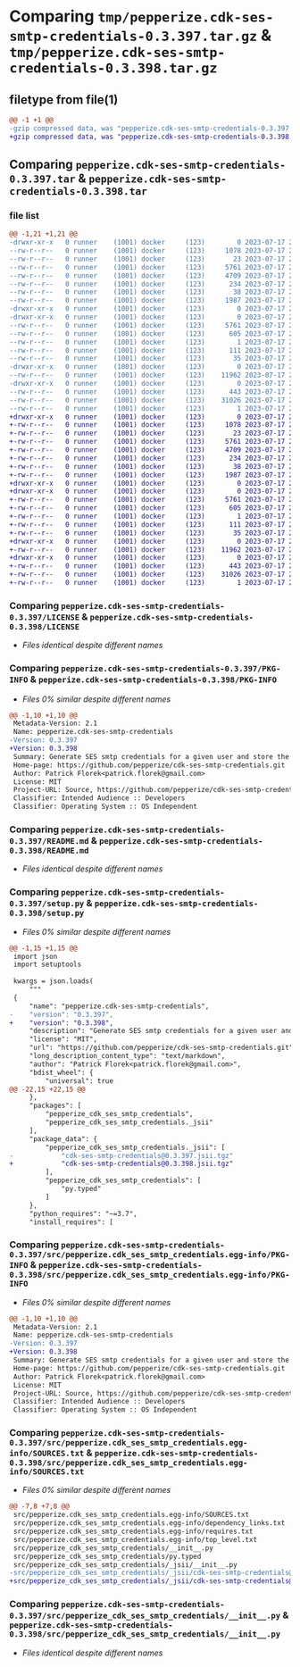 # Comparing `tmp/pepperize.cdk-ses-smtp-credentials-0.3.397.tar.gz` & `tmp/pepperize.cdk-ses-smtp-credentials-0.3.398.tar.gz`

## filetype from file(1)

```diff
@@ -1 +1 @@
-gzip compressed data, was "pepperize.cdk-ses-smtp-credentials-0.3.397.tar", last modified: Mon Jul 17 22:23:54 2023, max compression
+gzip compressed data, was "pepperize.cdk-ses-smtp-credentials-0.3.398.tar", last modified: Mon Jul 17 22:29:24 2023, max compression
```

## Comparing `pepperize.cdk-ses-smtp-credentials-0.3.397.tar` & `pepperize.cdk-ses-smtp-credentials-0.3.398.tar`

### file list

```diff
@@ -1,21 +1,21 @@
-drwxr-xr-x   0 runner    (1001) docker     (123)        0 2023-07-17 22:23:54.517361 pepperize.cdk-ses-smtp-credentials-0.3.397/
--rw-r--r--   0 runner    (1001) docker     (123)     1078 2023-07-17 22:23:42.000000 pepperize.cdk-ses-smtp-credentials-0.3.397/LICENSE
--rw-r--r--   0 runner    (1001) docker     (123)       23 2023-07-17 22:23:42.000000 pepperize.cdk-ses-smtp-credentials-0.3.397/MANIFEST.in
--rw-r--r--   0 runner    (1001) docker     (123)     5761 2023-07-17 22:23:54.517361 pepperize.cdk-ses-smtp-credentials-0.3.397/PKG-INFO
--rw-r--r--   0 runner    (1001) docker     (123)     4709 2023-07-17 22:23:42.000000 pepperize.cdk-ses-smtp-credentials-0.3.397/README.md
--rw-r--r--   0 runner    (1001) docker     (123)      234 2023-07-17 22:23:42.000000 pepperize.cdk-ses-smtp-credentials-0.3.397/pyproject.toml
--rw-r--r--   0 runner    (1001) docker     (123)       38 2023-07-17 22:23:54.517361 pepperize.cdk-ses-smtp-credentials-0.3.397/setup.cfg
--rw-r--r--   0 runner    (1001) docker     (123)     1987 2023-07-17 22:23:42.000000 pepperize.cdk-ses-smtp-credentials-0.3.397/setup.py
-drwxr-xr-x   0 runner    (1001) docker     (123)        0 2023-07-17 22:23:54.517361 pepperize.cdk-ses-smtp-credentials-0.3.397/src/
-drwxr-xr-x   0 runner    (1001) docker     (123)        0 2023-07-17 22:23:54.517361 pepperize.cdk-ses-smtp-credentials-0.3.397/src/pepperize.cdk_ses_smtp_credentials.egg-info/
--rw-r--r--   0 runner    (1001) docker     (123)     5761 2023-07-17 22:23:54.000000 pepperize.cdk-ses-smtp-credentials-0.3.397/src/pepperize.cdk_ses_smtp_credentials.egg-info/PKG-INFO
--rw-r--r--   0 runner    (1001) docker     (123)      605 2023-07-17 22:23:54.000000 pepperize.cdk-ses-smtp-credentials-0.3.397/src/pepperize.cdk_ses_smtp_credentials.egg-info/SOURCES.txt
--rw-r--r--   0 runner    (1001) docker     (123)        1 2023-07-17 22:23:54.000000 pepperize.cdk-ses-smtp-credentials-0.3.397/src/pepperize.cdk_ses_smtp_credentials.egg-info/dependency_links.txt
--rw-r--r--   0 runner    (1001) docker     (123)      111 2023-07-17 22:23:54.000000 pepperize.cdk-ses-smtp-credentials-0.3.397/src/pepperize.cdk_ses_smtp_credentials.egg-info/requires.txt
--rw-r--r--   0 runner    (1001) docker     (123)       35 2023-07-17 22:23:54.000000 pepperize.cdk-ses-smtp-credentials-0.3.397/src/pepperize.cdk_ses_smtp_credentials.egg-info/top_level.txt
-drwxr-xr-x   0 runner    (1001) docker     (123)        0 2023-07-17 22:23:54.517361 pepperize.cdk-ses-smtp-credentials-0.3.397/src/pepperize_cdk_ses_smtp_credentials/
--rw-r--r--   0 runner    (1001) docker     (123)    11962 2023-07-17 22:23:42.000000 pepperize.cdk-ses-smtp-credentials-0.3.397/src/pepperize_cdk_ses_smtp_credentials/__init__.py
-drwxr-xr-x   0 runner    (1001) docker     (123)        0 2023-07-17 22:23:54.517361 pepperize.cdk-ses-smtp-credentials-0.3.397/src/pepperize_cdk_ses_smtp_credentials/_jsii/
--rw-r--r--   0 runner    (1001) docker     (123)      443 2023-07-17 22:23:42.000000 pepperize.cdk-ses-smtp-credentials-0.3.397/src/pepperize_cdk_ses_smtp_credentials/_jsii/__init__.py
--rw-r--r--   0 runner    (1001) docker     (123)    31026 2023-07-17 22:23:42.000000 pepperize.cdk-ses-smtp-credentials-0.3.397/src/pepperize_cdk_ses_smtp_credentials/_jsii/cdk-ses-smtp-credentials@0.3.397.jsii.tgz
--rw-r--r--   0 runner    (1001) docker     (123)        1 2023-07-17 22:23:42.000000 pepperize.cdk-ses-smtp-credentials-0.3.397/src/pepperize_cdk_ses_smtp_credentials/py.typed
+drwxr-xr-x   0 runner    (1001) docker     (123)        0 2023-07-17 22:29:24.474870 pepperize.cdk-ses-smtp-credentials-0.3.398/
+-rw-r--r--   0 runner    (1001) docker     (123)     1078 2023-07-17 22:29:12.000000 pepperize.cdk-ses-smtp-credentials-0.3.398/LICENSE
+-rw-r--r--   0 runner    (1001) docker     (123)       23 2023-07-17 22:29:12.000000 pepperize.cdk-ses-smtp-credentials-0.3.398/MANIFEST.in
+-rw-r--r--   0 runner    (1001) docker     (123)     5761 2023-07-17 22:29:24.474870 pepperize.cdk-ses-smtp-credentials-0.3.398/PKG-INFO
+-rw-r--r--   0 runner    (1001) docker     (123)     4709 2023-07-17 22:29:12.000000 pepperize.cdk-ses-smtp-credentials-0.3.398/README.md
+-rw-r--r--   0 runner    (1001) docker     (123)      234 2023-07-17 22:29:12.000000 pepperize.cdk-ses-smtp-credentials-0.3.398/pyproject.toml
+-rw-r--r--   0 runner    (1001) docker     (123)       38 2023-07-17 22:29:24.474870 pepperize.cdk-ses-smtp-credentials-0.3.398/setup.cfg
+-rw-r--r--   0 runner    (1001) docker     (123)     1987 2023-07-17 22:29:12.000000 pepperize.cdk-ses-smtp-credentials-0.3.398/setup.py
+drwxr-xr-x   0 runner    (1001) docker     (123)        0 2023-07-17 22:29:24.474870 pepperize.cdk-ses-smtp-credentials-0.3.398/src/
+drwxr-xr-x   0 runner    (1001) docker     (123)        0 2023-07-17 22:29:24.474870 pepperize.cdk-ses-smtp-credentials-0.3.398/src/pepperize.cdk_ses_smtp_credentials.egg-info/
+-rw-r--r--   0 runner    (1001) docker     (123)     5761 2023-07-17 22:29:24.000000 pepperize.cdk-ses-smtp-credentials-0.3.398/src/pepperize.cdk_ses_smtp_credentials.egg-info/PKG-INFO
+-rw-r--r--   0 runner    (1001) docker     (123)      605 2023-07-17 22:29:24.000000 pepperize.cdk-ses-smtp-credentials-0.3.398/src/pepperize.cdk_ses_smtp_credentials.egg-info/SOURCES.txt
+-rw-r--r--   0 runner    (1001) docker     (123)        1 2023-07-17 22:29:24.000000 pepperize.cdk-ses-smtp-credentials-0.3.398/src/pepperize.cdk_ses_smtp_credentials.egg-info/dependency_links.txt
+-rw-r--r--   0 runner    (1001) docker     (123)      111 2023-07-17 22:29:24.000000 pepperize.cdk-ses-smtp-credentials-0.3.398/src/pepperize.cdk_ses_smtp_credentials.egg-info/requires.txt
+-rw-r--r--   0 runner    (1001) docker     (123)       35 2023-07-17 22:29:24.000000 pepperize.cdk-ses-smtp-credentials-0.3.398/src/pepperize.cdk_ses_smtp_credentials.egg-info/top_level.txt
+drwxr-xr-x   0 runner    (1001) docker     (123)        0 2023-07-17 22:29:24.474870 pepperize.cdk-ses-smtp-credentials-0.3.398/src/pepperize_cdk_ses_smtp_credentials/
+-rw-r--r--   0 runner    (1001) docker     (123)    11962 2023-07-17 22:29:12.000000 pepperize.cdk-ses-smtp-credentials-0.3.398/src/pepperize_cdk_ses_smtp_credentials/__init__.py
+drwxr-xr-x   0 runner    (1001) docker     (123)        0 2023-07-17 22:29:24.474870 pepperize.cdk-ses-smtp-credentials-0.3.398/src/pepperize_cdk_ses_smtp_credentials/_jsii/
+-rw-r--r--   0 runner    (1001) docker     (123)      443 2023-07-17 22:29:12.000000 pepperize.cdk-ses-smtp-credentials-0.3.398/src/pepperize_cdk_ses_smtp_credentials/_jsii/__init__.py
+-rw-r--r--   0 runner    (1001) docker     (123)    31026 2023-07-17 22:29:12.000000 pepperize.cdk-ses-smtp-credentials-0.3.398/src/pepperize_cdk_ses_smtp_credentials/_jsii/cdk-ses-smtp-credentials@0.3.398.jsii.tgz
+-rw-r--r--   0 runner    (1001) docker     (123)        1 2023-07-17 22:29:12.000000 pepperize.cdk-ses-smtp-credentials-0.3.398/src/pepperize_cdk_ses_smtp_credentials/py.typed
```

### Comparing `pepperize.cdk-ses-smtp-credentials-0.3.397/LICENSE` & `pepperize.cdk-ses-smtp-credentials-0.3.398/LICENSE`

 * *Files identical despite different names*

### Comparing `pepperize.cdk-ses-smtp-credentials-0.3.397/PKG-INFO` & `pepperize.cdk-ses-smtp-credentials-0.3.398/PKG-INFO`

 * *Files 0% similar despite different names*

```diff
@@ -1,10 +1,10 @@
 Metadata-Version: 2.1
 Name: pepperize.cdk-ses-smtp-credentials
-Version: 0.3.397
+Version: 0.3.398
 Summary: Generate SES smtp credentials for a given user and store the credentials in a SecretsManager Secret.
 Home-page: https://github.com/pepperize/cdk-ses-smtp-credentials.git
 Author: Patrick Florek<patrick.florek@gmail.com>
 License: MIT
 Project-URL: Source, https://github.com/pepperize/cdk-ses-smtp-credentials.git
 Classifier: Intended Audience :: Developers
 Classifier: Operating System :: OS Independent
```

### Comparing `pepperize.cdk-ses-smtp-credentials-0.3.397/README.md` & `pepperize.cdk-ses-smtp-credentials-0.3.398/README.md`

 * *Files identical despite different names*

### Comparing `pepperize.cdk-ses-smtp-credentials-0.3.397/setup.py` & `pepperize.cdk-ses-smtp-credentials-0.3.398/setup.py`

 * *Files 0% similar despite different names*

```diff
@@ -1,15 +1,15 @@
 import json
 import setuptools
 
 kwargs = json.loads(
     """
 {
     "name": "pepperize.cdk-ses-smtp-credentials",
-    "version": "0.3.397",
+    "version": "0.3.398",
     "description": "Generate SES smtp credentials for a given user and store the credentials in a SecretsManager Secret.",
     "license": "MIT",
     "url": "https://github.com/pepperize/cdk-ses-smtp-credentials.git",
     "long_description_content_type": "text/markdown",
     "author": "Patrick Florek<patrick.florek@gmail.com>",
     "bdist_wheel": {
         "universal": true
@@ -22,15 +22,15 @@
     },
     "packages": [
         "pepperize_cdk_ses_smtp_credentials",
         "pepperize_cdk_ses_smtp_credentials._jsii"
     ],
     "package_data": {
         "pepperize_cdk_ses_smtp_credentials._jsii": [
-            "cdk-ses-smtp-credentials@0.3.397.jsii.tgz"
+            "cdk-ses-smtp-credentials@0.3.398.jsii.tgz"
         ],
         "pepperize_cdk_ses_smtp_credentials": [
             "py.typed"
         ]
     },
     "python_requires": "~=3.7",
     "install_requires": [
```

### Comparing `pepperize.cdk-ses-smtp-credentials-0.3.397/src/pepperize.cdk_ses_smtp_credentials.egg-info/PKG-INFO` & `pepperize.cdk-ses-smtp-credentials-0.3.398/src/pepperize.cdk_ses_smtp_credentials.egg-info/PKG-INFO`

 * *Files 0% similar despite different names*

```diff
@@ -1,10 +1,10 @@
 Metadata-Version: 2.1
 Name: pepperize.cdk-ses-smtp-credentials
-Version: 0.3.397
+Version: 0.3.398
 Summary: Generate SES smtp credentials for a given user and store the credentials in a SecretsManager Secret.
 Home-page: https://github.com/pepperize/cdk-ses-smtp-credentials.git
 Author: Patrick Florek<patrick.florek@gmail.com>
 License: MIT
 Project-URL: Source, https://github.com/pepperize/cdk-ses-smtp-credentials.git
 Classifier: Intended Audience :: Developers
 Classifier: Operating System :: OS Independent
```

### Comparing `pepperize.cdk-ses-smtp-credentials-0.3.397/src/pepperize.cdk_ses_smtp_credentials.egg-info/SOURCES.txt` & `pepperize.cdk-ses-smtp-credentials-0.3.398/src/pepperize.cdk_ses_smtp_credentials.egg-info/SOURCES.txt`

 * *Files 0% similar despite different names*

```diff
@@ -7,8 +7,8 @@
 src/pepperize.cdk_ses_smtp_credentials.egg-info/SOURCES.txt
 src/pepperize.cdk_ses_smtp_credentials.egg-info/dependency_links.txt
 src/pepperize.cdk_ses_smtp_credentials.egg-info/requires.txt
 src/pepperize.cdk_ses_smtp_credentials.egg-info/top_level.txt
 src/pepperize_cdk_ses_smtp_credentials/__init__.py
 src/pepperize_cdk_ses_smtp_credentials/py.typed
 src/pepperize_cdk_ses_smtp_credentials/_jsii/__init__.py
-src/pepperize_cdk_ses_smtp_credentials/_jsii/cdk-ses-smtp-credentials@0.3.397.jsii.tgz
+src/pepperize_cdk_ses_smtp_credentials/_jsii/cdk-ses-smtp-credentials@0.3.398.jsii.tgz
```

### Comparing `pepperize.cdk-ses-smtp-credentials-0.3.397/src/pepperize_cdk_ses_smtp_credentials/__init__.py` & `pepperize.cdk-ses-smtp-credentials-0.3.398/src/pepperize_cdk_ses_smtp_credentials/__init__.py`

 * *Files identical despite different names*

